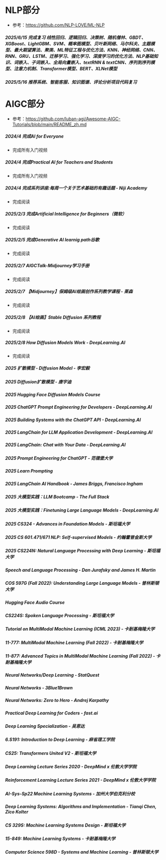 # NLP部分
- 参考：https://github.com/NLP-LOVE/ML-NLP
##### 2025/6/15 完成复习 线性回归、逻辑回归、决策树、随机僧林、GBDT、XGBoost、LightGBM、SVM、概率图模型、贝叶斯网络、马尔科夫、主题模型、最大期望算法、聚类、ML特征工程与优化方法、KNN、神经网络、CNN、RNN、GRU、LSTM、迁移学习、强化学习、深度学习的优化方法、NLP基础知识、词嵌入、子词嵌入、全局向量嵌入、textRNN & textCNN、序列到序列模型、注意力机制、Transformer模型、BERT、XLNet模型
##### 2025/5/16 推荐系统、智能客服、知识图谱、评论分析项目代码复习
#####

# AIGC部分
- 参考：https://github.com/luban-agi/Awesome-AIGC-Tutorials/blob/main/README_zh.md
##### 2024/4 完成AI for Everyone 
  - 完成所有入门视频
##### 2024/4 完成Practical AI for Teachers and Students
  - 完成所有入门视频
##### 2024/4 完成系列讲座:每周一个关于艺术基础的有趣话题 - Niji Academy
  - 完成阅读
##### 2025/2/3 完成Artificial Intelligence for Beginners（微软）
  - 完成阅读
##### 2025/2/5 完成Generative AI learnig path谷歌 
  - 完成阅读
##### 2025/2/7 AIGCTalk-Midjourney学习手册
  - 完成阅读
##### 2025/2/7 【Midjourney】保姆级AI绘画创作系列教学课程 - 莱森
  - 完成阅读
##### 2025/2/8 【AI绘画】Stable Diffusion 系列教程
  - 完成阅读
##### 2025/2/8 How Diffusion Models Work - DeepLearning.AI 
  - 完成阅读
##### 2025 扩散模型 - Diffusion Model - 李宏毅
##### 2025 Diffusion扩散模型 - 唐宇迪
##### 2025 Hugging Face Diffusion Models Course
##### 2025 ChatGPT Prompt Engineering for Developers - DeepLearning.AI
##### 2025 Building Systems with the ChatGPT API - DeepLearning.AI
##### 2025 LangChain for LLM Application Development - DeepLearning.AI
##### 2025 LangChain: Chat with Your Data - DeepLearning.AI
##### 2025 Prompt Engineering for ChatGPT - 范德堡大学
##### 2025 Learn Prompting
##### 2025 LangChain AI Handbook - James Briggs, Francisco Ingham
##### 2025 大模型实践：LLM Bootcamp - The Full Stack
##### 2025 大模型实践：Finetuning Large Language Models - DeepLearning.AI
##### 2025 CS324 - Advances in Foundation Models - 斯坦福大学
##### 2025 CS 601.471/671 NLP: Self-supervised Models - 约翰霍普金斯大学
##### 2025 CS224N: Natural Language Processing with Deep Learning - 斯坦福大学
##### Speech and Language Processing - Dan Jurafsky and James H. Martin
##### COS 597G (Fall 2022): Understanding Large Language Models - 普林斯顿大学
##### Hugging Face Audio Course
##### CS224S: Spoken Language Processing - 斯坦福大学
##### Tutorial on MultiModal Machine Learning (ICML 2023) - 卡耐基梅隆大学
##### 11-777: MultiModal Machine Learning (Fall 2022) - 卡耐基梅隆大学
##### 11-877: Advanced Topics in MultiModal Machine Learning (Fall 2022) - 卡耐基梅隆大学
##### Neural Networks/Deep Learning - StatQuest
##### Neural Networks - 3Blue1Brown
##### Neural Networks: Zero to Hero - Andrej Karpathy
##### Practical Deep Learning for Coders - fast.ai
##### Deep Learning Specialization - 吴恩达
##### 6.S191: Introduction to Deep Learning - 麻省理工学院 
##### CS25: Transformers United V2 - 斯坦福大学
##### Deep Learning Lecture Series 2020 - DeepMind x 伦敦大学学院
##### Reinforcement Learning Lecture Series 2021 - DeepMind x 伦敦大学学院 
##### AI-Sys-Sp22 Machine Learning Systems - 加州大学伯克利分校
##### Deep Learning Systems: Algorithms and Implementation - Tianqi Chen, Zico Kolter
##### CS 329S: Machine Learning Systems Design - 斯坦福大学
##### 15-849: Machine Learning Systems - 卡耐基梅隆大学
##### Computer Science 598D - Systems and Machine Learning - 普林斯顿大学
